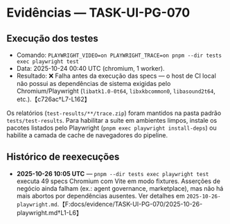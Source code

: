 # Evidências — TASK-UI-PG-070

## Execução dos testes
- Comando: `PLAYWRIGHT_VIDEO=on PLAYWRIGHT_TRACE=on pnpm --dir tests exec playwright test`
- Data: 2025-10-24 00:40 UTC (chromium, 1 worker).
- Resultado: ❌ Falha antes da execução das specs — o host de CI local não possui as dependências de sistema exigidas pelo Chromium/Playwright (`libatk1.0-0t64`, `libxkbcommon0`, `libasound2t64`, etc.).【c726ac†L7-L162】

Os relatórios (`test-results/**/trace.zip`) foram mantidos na pasta padrão `tests/test-results`. Para habilitar a suíte em ambientes limpos, instale os pacotes listados pelo Playwright (`pnpm exec playwright install-deps`) ou habilite a camada de cache de navegadores do pipeline.

## Histórico de reexecuções

- **2025-10-26 10:05 UTC** — `pnpm --dir tests exec playwright test` executa 49 specs Chromium com Vite em modo fixtures. Asserções de negócio ainda falham (ex.: agent governance, marketplace), mas não há mais abortos por dependências ausentes. Ver detalhes em `2025-10-26-playwright.md`.【F:docs/evidence/TASK-UI-PG-070/2025-10-26-playwright.md†L1-L6】
